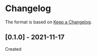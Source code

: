 # Changelog
The format is based on [Keep a Changelog](https://keepachangelog.com/en/1.0.0/).

## [0.1.0] - 2021-11-17
Created
